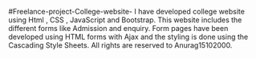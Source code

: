 #Freelance-project-College-website- 
I have developed  college website using Html , CSS , JavaScript and Bootstrap. This website includes the different forms like Admission and enquiry.
Form pages have been developed using HTML forms with Ajax and the styling is done using the Cascading Style Sheets.
All rights are reserved to Anurag15102000.
